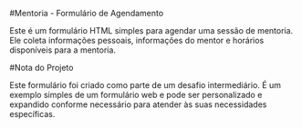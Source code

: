 #Mentoria - Formulário de Agendamento

Este é um formulário HTML simples para agendar uma sessão de mentoria. Ele coleta informações pessoais, informações do mentor e horários disponíveis para a mentoria.

#Nota do Projeto

Este formulário foi criado como parte de um desafio intermediário. É um exemplo simples de um formulário web e pode ser personalizado e expandido conforme necessário para atender às suas necessidades específicas.
